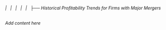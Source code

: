 ###### |   |   |   |   |   ├── Historical Profitability Trends for Firms with Major Mergers

*Add content here*